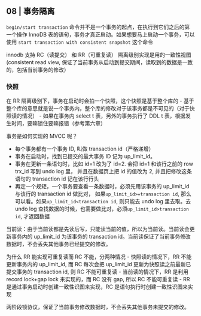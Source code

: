 ## 08 | 事务隔离

`begin/start transaction` 命令并不是一个事务的起点，在执行到它们之后的第一个操作 InnoDB 表的语句，事务才真正启动。如果想要马上启动一个事务，可以使用 `start transaction with consistent snapshot` 这个命令

innodb 支持 RC（读提交） 和 RR（可重复读） 隔离级别实现是用的一致性视图 (consistent read view, 保证了当前事务从启动到提交期间，读取到的数据是一致的，包括当前事务的修改）

### 快照

在 RR 隔离级别下，事务在启动时会拍一个快照，这个快照是基于整个库的
    - 基于整个库的意思就是说一个事务内，整个库的修改对于该事务都是不可见的（对于快照读的情况）
    - 如果在事务内 select t 表，另外的事务执行了 DDL t 表，根据发生时间，要嘛锁住要嘛报错（参考第六章）

事务是如何实现的 MVCC 呢？
  - 每个事务都有一个事务 ID, 叫做 transaction id（严格递增）
  - 事务在启动时，找到已提交的最大事务 ID 记为 up_limit_id。
  - 事务在更新一条语句时，比如 id=1 改为了 id=2. 会把 id=1 和该行之前的 row trx_id 写到 undo log 里，
并且在数据页上把 id 的值改为 2, 并且把修改这条语句的 transaction id 记在该行行头
  - 再定一个规矩，一个事务要查看一条数据时，必须先用该事务的 up_limit_id 与该行的 transaction id 做比对，
如果`up_limit_id>=transaction id`, 那么可以看。如果`up_limit_id<transaction id`, 则只能去 undo log 里去取。去 undo log 查找数据的时候，也需要做比对，必须`up_limit_id>transaction id`, 才返回数据

当前读：由于当前读都是先读后写，只能读当前的值，所以为当前读。当前读会更新事务内的 up_limit_id 为该事务的 transaction id。当前读保证了当前事务修改数据时，不会丢失其他事务已经提交的修改。

为什么 RR 能实现可重复读而 RC 不能，分两种情况
    - 快照读的情况下，RR 不能更新事务内的 up_limit_id,
而 RC 每次会把 up_limit_id 更新为快照读之前最新已提交事务的 transaction id, 则 RC 不能可重复读
    - 当前读的情况下，RR 是利用 record lock+gap lock 来实现的，而 RC 没有 gap, 所以 RC 不能可重复读
    - RR 是通过事务启动时创建一致性识图来实现，RC 是语句执行时创建一致性识图来实现

两阶段锁协议，保证了当前事务修改数据时，不会丢失其他事务未提交的修改。
